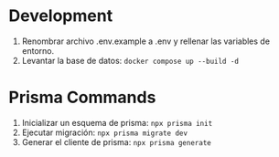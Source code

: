 # Development

1. Renombrar archivo .env.example a .env y rellenar las variables de entorno.
2. Levantar la base de datos: `docker compose up --build -d`

# Prisma Commands

1. Inicializar un esquema de prisma: `npx prisma init`
2. Ejecutar migración: `npx prisma migrate dev`
3. Generar el cliente de prisma: `npx prisma generate`
